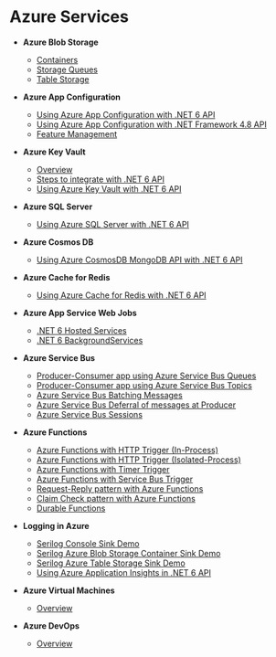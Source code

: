 # **Azure Services**

- **Azure Blob Storage**
    - [Containers](./Azure%20Blob%20Storage/Containers/)
    - [Storage Queues](./Azure%20Blob%20Storage/Storage%20Queues/)
    - [Table Storage](./Azure%20Blob%20Storage/Table%20Storage/)

- **Azure App Configuration**
    - [Using Azure App Configuration with .NET 6 API](./Azure%20App%20Configuration/AspNet6AzureAppConfiguration/)
    - [Using Azure App Configuration with .NET Framework 4.8 API](./Azure%20App%20Configuration/AspNetFrameworkAzureAppConfiguration/)
    - [Feature Management](./Azure%20App%20Configuration/FeatureManagementAzureAppConfiguration/)

- **Azure Key Vault**
    - [Overview](./Azure%20Key%20Vault/Azure%20Key%20Vault.md)
    - [Steps to integrate with .NET 6 API](./Azure%20Key%20Vault/Add%20Key%20Vault%20to%20.NET%206%20Application.md)
    - [Using Azure Key Vault with .NET 6 API](./Azure%20Key%20Vault/key-vault/)

- **Azure SQL Server**
    - [Using Azure SQL Server with .NET 6 API](./Azure%20SQL%20Server/TodoAPI/)

- **Azure Cosmos DB**
    - [Using Azure CosmosDB MongoDB API with .NET 6 API](./Azure%20Cosmos%20DB/MongoDB%20API/TodoAPIMongo/)

- **Azure Cache for Redis**
    - [Using Azure Cache for Redis with .NET 6 API](./Azure%20Cache%20for%20Redis/TodoAPIRedis/)

- **Azure App Service Web Jobs**
    - [.NET 6 Hosted Services](./Background%20Tasks%20and%20Azure%20App%20Service%20Web%20Jobs/HostedServiceExample/)
    - [.NET 6 BackgroundServices](./Background%20Tasks%20and%20Azure%20App%20Service%20Web%20Jobs/WorkerServiceDemo/)

- **Azure Service Bus**
    - [Producer-Consumer app using Azure Service Bus Queues](./Azure%20Service%20Bus/ASB_Queue/)
    - [Producer-Consumer app using Azure Service Bus Topics](./Azure%20Service%20Bus/ASB_Topic/)
    - [Azure Service Bus Batching Messages](./Azure%20Service%20Bus/ASB_AdvancedFeatures/Batching/)
    - [Azure Service Bus Deferral of messages at Producer](./Azure%20Service%20Bus/ASB_AdvancedFeatures/PublisherDeferredMessages/)
    - [Azure Service Bus Sessions](./Azure%20Service%20Bus/ASB_AdvancedFeatures/Sessions/)

- **Azure Functions**
    - [Azure Functions with HTTP Trigger (In-Process)](./Azure%20Functions/HttpTriggerDemo/)
    - [Azure Functions with HTTP Trigger (Isolated-Process)](./Azure%20Functions/HttpTriggeredIsolatedProcessDemo/)
    - [Azure Functions with Timer Trigger](./Azure%20Functions/TimerTriggerDemo/)
    - [Azure Functions with Service Bus Trigger](./Azure%20Functions/ServiceBusTriggerDemo/)
    - [Request-Reply pattern with Azure Functions](./Azure%20Functions/RequestReplyPattern/)
    - [Claim Check pattern with Azure Functions](./Azure%20Functions/ClaimCheckPattern/)
    - [Durable Functions](./Azure%20Functions/DurableFunctionsDemo/)

- **Logging in Azure**
    - [Serilog Console Sink Demo](./Logging%20in%20Azure/SerilogConsoleSinkDemo/)
    - [Serilog Azure Blob Storage Container Sink Demo](./Logging%20in%20Azure/SerilogAzureBlobStorageDemo/)
    - [Serilog Azure Table Storage Sink Demo](./Logging%20in%20Azure/SerilogAzureTableStorageDemo/)
    - [Using Azure Application Insights in .NET 6 API](./Logging%20in%20Azure/AzureApplicationInsightsAspNet6Demo/)

- **Azure Virtual Machines**
    - [Overview](./Azure%20Virtual%20Machines/)
    
- **Azure DevOps**
    - [Overview](./Azure%20DevOps/)